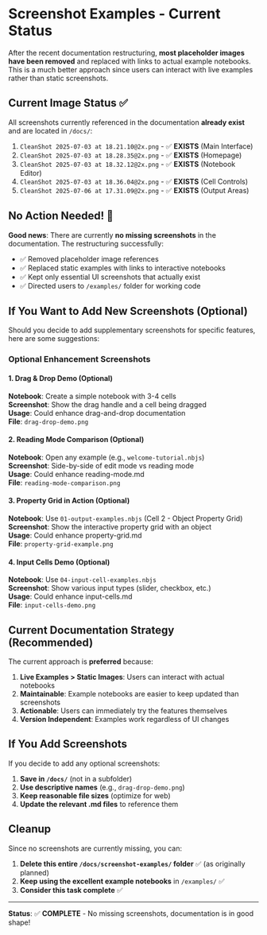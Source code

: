 # Screenshot Examples - Current Status

After the recent documentation restructuring, **most placeholder images have been removed** and replaced with links to actual example notebooks. This is a much better approach since users can interact with live examples rather than static screenshots.

## Current Image Status ✅

All screenshots currently referenced in the documentation **already exist** and are located in `/docs/`:

1. `CleanShot 2025-07-03 at 18.21.10@2x.png` - ✅ **EXISTS** (Main Interface)
2. `CleanShot 2025-07-03 at 18.28.35@2x.png` - ✅ **EXISTS** (Homepage)  
3. `CleanShot 2025-07-03 at 18.32.12@2x.png` - ✅ **EXISTS** (Notebook Editor)
4. `CleanShot 2025-07-03 at 18.36.04@2x.png` - ✅ **EXISTS** (Cell Controls)
5. `CleanShot 2025-07-06 at 17.31.09@2x.png` - ✅ **EXISTS** (Output Areas)

## No Action Needed! 🎉

**Good news**: There are currently **no missing screenshots** in the documentation. The restructuring successfully:

- ✅ Removed placeholder image references
- ✅ Replaced static examples with links to interactive notebooks  
- ✅ Kept only essential UI screenshots that actually exist
- ✅ Directed users to `/examples/` folder for working code

## If You Want to Add New Screenshots (Optional)

Should you decide to add supplementary screenshots for specific features, here are some suggestions:

### Optional Enhancement Screenshots

#### 1. **Drag & Drop Demo** (Optional)
**Notebook**: Create a simple notebook with 3-4 cells  
**Screenshot**: Show the drag handle and a cell being dragged  
**Usage**: Could enhance drag-and-drop documentation  
**File**: `drag-drop-demo.png`

#### 2. **Reading Mode Comparison** (Optional)  
**Notebook**: Open any example (e.g., `welcome-tutorial.nbjs`)  
**Screenshot**: Side-by-side of edit mode vs reading mode  
**Usage**: Could enhance reading-mode.md  
**File**: `reading-mode-comparison.png`

#### 3. **Property Grid in Action** (Optional)
**Notebook**: Use `01-output-examples.nbjs` (Cell 2 - Object Property Grid)  
**Screenshot**: Show the interactive property grid with an object  
**Usage**: Could enhance property-grid.md  
**File**: `property-grid-example.png`

#### 4. **Input Cells Demo** (Optional)
**Notebook**: Use `04-input-cell-examples.nbjs`  
**Screenshot**: Show various input types (slider, checkbox, etc.)  
**Usage**: Could enhance input-cells.md  
**File**: `input-cells-demo.png`

## Current Documentation Strategy (Recommended)

The current approach is **preferred** because:

1. **Live Examples > Static Images**: Users can interact with actual notebooks
2. **Maintainable**: Example notebooks are easier to keep updated than screenshots
3. **Actionable**: Users can immediately try the features themselves
4. **Version Independent**: Examples work regardless of UI changes

## If You Add Screenshots

If you decide to add any optional screenshots:

1. **Save in `/docs/`** (not in a subfolder)
2. **Use descriptive names** (e.g., `drag-drop-demo.png`)
3. **Keep reasonable file sizes** (optimize for web)
4. **Update the relevant .md files** to reference them

## Cleanup

Since no screenshots are currently missing, you can:

1. **Delete this entire `/docs/screenshot-examples/` folder** ✅ (as originally planned)
2. **Keep using the excellent example notebooks** in `/examples/` ✅
3. **Consider this task complete** ✅

---

**Status**: ✅ **COMPLETE** - No missing screenshots, documentation is in good shape!
